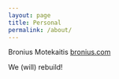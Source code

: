 ```yaml
---
layout: page
title: Personal
permalink: /about/
---
```


Bronius Motekaitis [bronius.com](https://bronius.com/)

We (will) rebuild!
